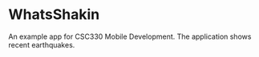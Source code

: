 # WhatsShakin
An example app for CSC330 Mobile Development. The application shows recent earthquakes.
